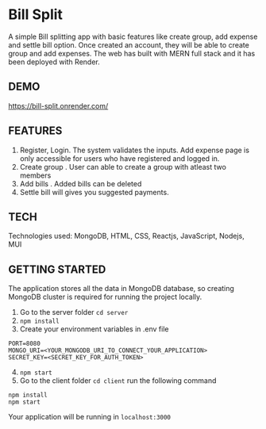# Bill Split
A simple Bill splitting app with basic features like create group, add expense and settle bill option. Once created an account, they will be able to create group and add expenses. The web has built with MERN full stack and it has been deployed with Render.

## DEMO

https://bill-split.onrender.com/

## FEATURES

1. Register, Login. The system validates the inputs. Add expense page is only accessible for users who have registered and logged in.
2. Create group . User can able to create a group with atleast two members
3. Add bills . Added bills can be deleted
4. Settle bill will gives you suggested payments.

## TECH

Technologies used: MongoDB, HTML, CSS, Reactjs, JavaScript, Nodejs, MUI

## GETTING STARTED

The application stores all the data in MongoDB database, so creating MongoDB cluster is required for running the project locally.

1. Go to the server folder ```cd server```
2. ```npm install```
3. Create your environment variables in .env file
```
PORT=8080
MONGO_URI=<YOUR_MONGODB_URI_TO_CONNECT_YOUR_APPLICATION>
SECRET_KEY=<SECRET_KEY_FOR_AUTH_TOKEN>
```
4. ```npm start```
5. Go to the client folder ```cd client``` run the following command
```
npm install
npm start
```

Your application will be running in ```localhost:3000```
